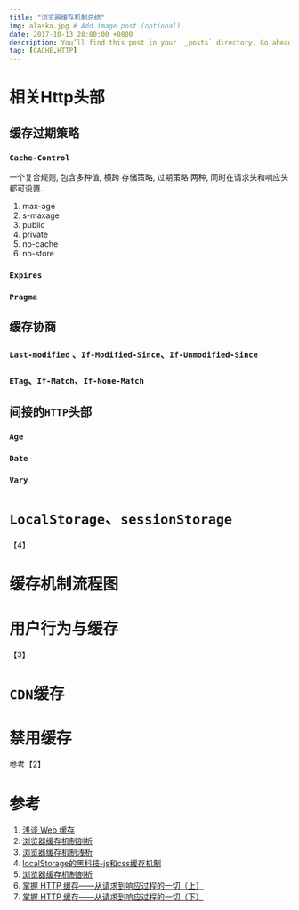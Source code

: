 ```yaml
---
title: "浏览器缓存机制总结"
img: alaska.jpg # Add image post (optional)
date: 2017-10-13 20:00:00 +0800
description: You’ll find this post in your `_posts` directory. Go ahead and edit it and re-build the site to see your changes. # Add post description (optional)
tag: [CACHE,HTTP]
---
```


# 相关Http头部
## 缓存过期策略
### `Cache-Control`

一个复合规则, 包含多种值, 横跨 存储策略, 过期策略 两种, 同时在请求头和响应头都可设置.

1. max-age
2. s-maxage
3. public
4. private
5. no-cache
6. no-store
### `Expires`
### `Pragma`

## 缓存协商
### `Last-modified` 、`If-Modified-Since`、`If-Unmodified-Since`
### `ETag`、`If-Match`、`If-None-Match`

## 间接的`HTTP`头部
### `Age`
### `Date`
### `Vary`


# `LocalStorage`、`sessionStorage`
【4】

# 缓存机制流程图

# 用户行为与缓存
【3】

# `CDN`缓存

# 禁用缓存
参考【2】

# 参考
1. [浅谈 Web 缓存](http://mp.weixin.qq.com/s/MLmxeIlX6Zy7Uy98SEWbFw)
2. [浏览器缓存机制剖析](http://mp.weixin.qq.com/s/yf0pWRFM7v9Ru3D9_JhGPQ)
3. [浏览器缓存机制浅析](http://mp.weixin.qq.com/s/F5gvzdi6MTwCFXV9LKs9NQ)
4. [localStorage的黑科技-js和css缓存机制](http://mp.weixin.qq.com/s/NplDQkr2JYaEwTVcRd0vwQ)
5. [浏览器缓存机制剖析](http://mp.weixin.qq.com/s/yf0pWRFM7v9Ru3D9_JhGPQ)
6. [掌握 HTTP 缓存——从请求到响应过程的一切（上）](http://mp.weixin.qq.com/s/tluGR6Xc2tCjtaOLWO9q6Q)
7. [掌握 HTTP 缓存——从请求到响应过程的一切（下）](http://mp.weixin.qq.com/s/0ZgM2jW2a0OUziBMYVnsOg)


